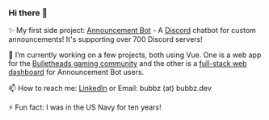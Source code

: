 ### Hi there 👋


✨ My first side project: <a target="_blank" href="https://www.announcementbot.live/">Announcement Bot</a> - A <a target="_blank" href="https://discord.com/">Discord</a> chatbot for custom announcements! It's supporting over 700 Discord servers!

🔭 I’m currently working on a few projects, both using Vue. One is a web app for the [Bulletheads gaming community](https://github.com/bubbzDotDev/bthd-vue) and the other is a [full-stack web dashboard](https://github.com/bubbzDotDev/bot-dashboard-backend) for Announcement Bot users.

📫 How to reach me: <a target="_blank" href="https://www.linkedin.com/in/cwblount/">LinkedIn</a> or Email: bubbz (at) bubbz.dev

⚡ Fun fact: I was in the US Navy for ten years!
